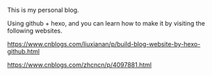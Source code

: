 This is my personal blog.

Using github + hexo, and you can learn how to make it by visiting the following websites.

https://www.cnblogs.com/liuxianan/p/build-blog-website-by-hexo-github.html

https://www.cnblogs.com/zhcncn/p/4097881.html
